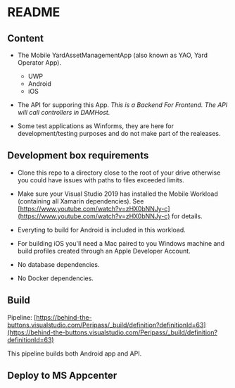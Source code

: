 
# README #

##  Content

- The Mobile YardAssetManagementApp (also known as YAO, Yard Operator App).

   - UWP
   - Android
   - iOS
 
* The API for supporing this App. 
*This is a Backend For Frontend. The API will call controllers in  DAMHost.*

- Some test applications as Winforms, they are here for development/testing purposes and do not make part of the realeases. 

## Development box requirements

* Clone this repo to a directory close to the root of your drive otherwise you could have issues with paths to files exceeded limits.

* Make sure your Visual Studio 2019 has installed the Mobile Workload (containing all Xamarin dependencies). See [https://www.youtube.com/watch?v=zHX0bNNJy-c](https://www.youtube.com/watch?v=zHX0bNNJy-c) for details.

* Everyting to build for Android is included in this workload.

* For building iOS you'll need a Mac paired to you Windows machine and build profiles created through an Apple Developer Account.

* No database dependencies.

* No Docker dependencies.

## Build

Pipeline: [https://behind-the-buttons.visualstudio.com/Peripass/_build/definition?definitionId=63](https://behind-the-buttons.visualstudio.com/Peripass/_build/definition?definitionId=63)

This pipeline builds both Android app and API.

## Deploy to MS Appcenter


 
<!--stackedit_data:
eyJoaXN0b3J5IjpbNjI1MDg1OTY0LC0xNjExODY3MTQ4XX0=
-->
